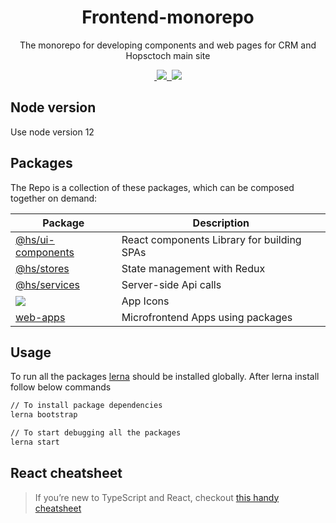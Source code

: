 <h1 align="center">Frontend-monorepo</h1>

<p align="center">The monorepo for developing components and web pages for CRM and Hopsctoch main site</p>

<p align="center">
  <a aria-label="made with lerna" href="https://lerna.js.org/">
    <img alt="" src="https://img.shields.io/badge/maintained%20with-lerna-cc00ff.svg">
  </a>
  <a aria-label="Size" href ="https://github.com/rtiwarihs/frontend-monorepo">
    <img src="https://img.shields.io/github/size/webcaetano/craft/build/phaser-craft.min.js.svg">
  </a>
  <a aria-label="last commit" href="https://github.com/rtiwarihs/frontend-monorepo/commits/master">
    <img alt="" src="https://img.shields.io/github/last-commit/primer/css.svg">
  </a>
  <a href="https://github.com/storybooks/storybook" target="_blank"><img src="https://raw.githubusercontent.com/storybooks/brand/master/badge/badge-storybook.svg"></a>

</p>

## Node version

Use node version 12

## Packages

The Repo is a collection of these packages, which can be composed together on demand:

| Package             | Description                                |
| ------------------- | ------------------------------------------ |
| [@hs/ui-components] | React components Library for building SPAs |
| [@hs/stores]        | State management with Redux                |
| [@hs/services]      | Server-side Api calls                      |
| <a  href ="https://github.com/rtiwarihs/frontend-monorepo/tree/master/packages/icons"><img src="https://img.shields.io/badge/Package-@hs/icons-ED54A4"></a>        | App Icons                     |
| [web-apps]          | Microfrontend Apps using packages          |

##

[@hs/ui-components]: https://github.com/rtiwarihs/frontend-monorepo/tree/master/packages/react-lib/ui-components
[@hs/stores]: https://github.com/rtiwarihs/frontend-monorepo/tree/master/packages/stores
[@hs/services]: https://github.com/rtiwarihs/frontend-monorepo/tree/master/packages/services
[web-apps]: https://github.com/rtiwarihs/frontend-monorepo/tree/master/web-apps


## Usage

To run all the packages <a href="https://lerna.js.org/">lerna</a> should be installed globally.
After lerna install follow below commands

```sh
// To install package dependencies  
lerna bootstrap

// To start debugging all the packages 
lerna start

```
## React cheatsheet
> If you’re new to TypeScript and React, checkout [this handy cheatsheet](https://github.com/sw-yx/react-typescript-cheatsheet/)
